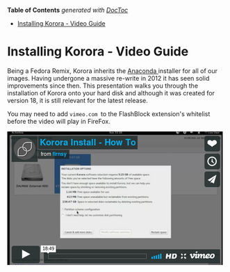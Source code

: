 

**Table of Contents**  *generated with [DocToc](https://github.com/thlorenz/doctoc)*

- [Installing Korora - Video Guide](#installing-korora---video-guide)



# Installing Korora - Video Guide

Being a Fedora Remix, Korora inherits the [Anaconda ](https://fedoraproject.org/wiki/Anaconda)installer for all of our images. Having undergone a massive re-write in 2012 it has seen solid improvements since then. This presentation walks you through the installation of Korora onto your hard disk and although it was created for version 18, it is still relevant for the latest release.

You may need to add `vimeo.com `to the FlashBlock extension's whitelist before the video will play in FireFox.

[![img/Korora_Project_-_2017-06-14_22.18.13.png](img/Korora_Project_-_2017-06-14_22.18.13.png)](https://vimeo.com/69508041)
